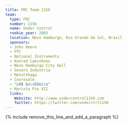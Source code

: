 ```yaml
---
title: FRC Team 1156
team:
  type: FRC
  number: 1156
  name: Under Control
  rookie_year: 2003
  location: Novo Hamburgo, Rio Grande do Sul, Brazil
  sponsors:
  - John Deere
  - PTC
  - National Instruments
  - Konrad Caminhoes
  - Novo Hamburgo City Hall
  - Severo Industria
  - Metalthaga
  - Courovale
  - "LRB Qu\xEDmica"
  - Marista Pio XII
  links:
    Website: http://www.undercontrol1156.com
    Twitter: https://twitter.com/underctrl1156
---
```


{% include remove_this_line_and_add_a_paragraph %}